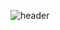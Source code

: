 ![header](https://capsule-render.vercel.app/api?type=venom&color=gradient&height=200&section=header&text=Soy's%20Github&fontColor=5A3E1B)

<!--
**soysv/soysv** is a ✨ _special_ ✨ repository because its `README.md` (this file) appears on your GitHub profile.

Here are some ideas to get you started:

- 🔭 I’m currently working on ...
- 🌱 I’m currently learning ...
- 👯 I’m looking to collaborate on ...
- 🤔 I’m looking for help with ...
- 💬 Ask me about ...
- 📫 How to reach me: ...
- 😄 Pronouns: ...
- ⚡ Fun fact: ...
-->
